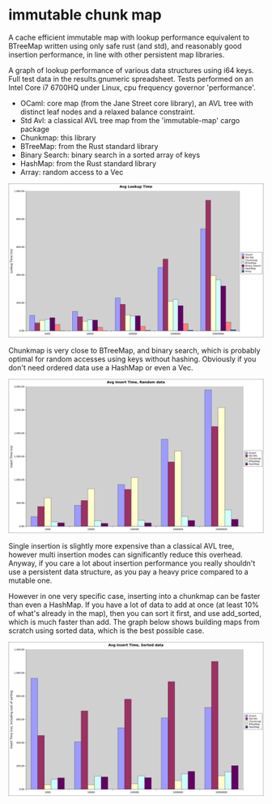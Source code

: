 # immutable chunk map

A cache efficient immutable map with lookup performance equivalent to BTreeMap
written using only safe rust (and std), and reasonably good insertion
performance, in line with other persistent map libraries.

A graph of lookup performance of various data structures using i64 keys. Full
test data in the results.gnumeric spreadsheet. Tests performed on an Intel Core
i7 6700HQ under Linux, cpu frequency governor 'performance'.

* OCaml: core map (from the Jane Street core library), an AVL tree with
distinct leaf nodes and a relaxed balance constraint.
* Std Avl: a classical AVL tree map from the 'immutable-map' cargo package
* Chunkmap: this library
* BTreeMap: from the Rust standard library
* Binary Search: binary search in a sorted array of keys
* HashMap: from the Rust standard library
* Array: random access to a Vec

![alt text](avg-lookup-time.svg "average lookup time")

Chunkmap is very close to BTreeMap, and binary search, which is probably optimal
for random accesses using keys without hashing. Obviously if you don't need
ordered data use a HashMap or even a Vec.

![alt text](avg-insert-time.svg "average insert time")

Single insertion is slightly more expensive than a classical AVL tree, however
multi insertion modes can significantly reduce this overhead. Anyway, if you
care a lot about insertion performance you really shouldn't use a persistent
data structure, as you pay a heavy price compared to a mutable one.

However in one very specific case, inserting into a chunkmap can be faster than
even a HashMap. If you have a lot of data to add at once (at least 10% of what's
already in the map), then you can sort it first, and use add_sorted, which is
much faster than add. The graph below shows building maps from scratch using
sorted data, which is the best possible case.

![alt text](avg-insert-time-sorted.svg "average insert time sorted")

